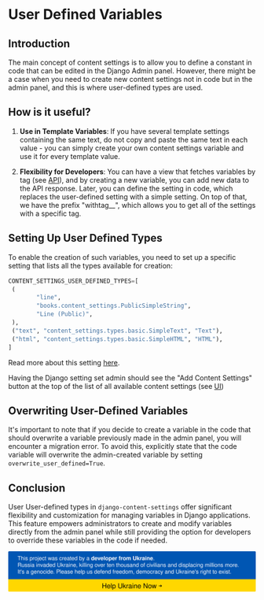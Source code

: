 # User Defined Variables

## Introduction

The main concept of content settings is to allow you to define a constant in code that can be edited in the Django Admin panel. However, there might be a case when you need to create new content settings not in code but in the admin panel, and this is where user-defined types are used.

## How is it useful?

1. **Use in Template Variables**: If you have several template settings containing the same text, do not copy and paste the same text in each value - you can simply create your own content settings variable and use it for every template value.

2. **Flexibility for Developers**: You can have a view that fetches variables by tag (see [API](api.md#all-settings-that-matches-specific-conditions)), and by creating a new variable, you can add new data to the API response. Later, you can define the setting in code, which replaces the user-defined setting with a simple setting. On top of that, we have the prefix "withtag__", which allows you to get all of the settings with a specific tag.

## Setting Up User Defined Types

To enable the creation of such variables, you need to set up a specific setting that lists all the types available for creation:

```python
CONTENT_SETTINGS_USER_DEFINED_TYPES=[
 (
        "line",
        "books.content_settings.PublicSimpleString",
        "Line (Public)",
 ),
 ("text", "content_settings.types.basic.SimpleText", "Text"),
 ("html", "content_settings.types.basic.SimpleHTML", "HTML"),
]
```

Read more about this setting [here](settings.md#content_settings_user_defined_types).

Having the Django setting set admin should see the "Add Content Settings" button at the top of the list of all available content settings (see [UI](ui.md#list-of-available-settings))

## Overwriting User-Defined Variables

It's important to note that if you decide to create a variable in the code that should overwrite a variable previously made in the admin panel, you will encounter a migration error. To avoid this, explicitly state that the code variable will overwrite the admin-created variable by setting `overwrite_user_defined=True`.

## Conclusion

User User-defined types in `django-content-settings` offer significant flexibility and customization for managing variables in Django applications. This feature empowers administrators to create and modify variables directly from the admin panel while still providing the option for developers to override these variables in the code if needed.

[![Stand With Ukraine](https://raw.githubusercontent.com/vshymanskyy/StandWithUkraine/main/banner-direct-single.svg)](https://stand-with-ukraine.pp.ua)
